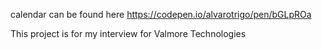 calendar can be found here https://codepen.io/alvarotrigo/pen/bGLpROa

 This project is for my interview for Valmore Technologies

 